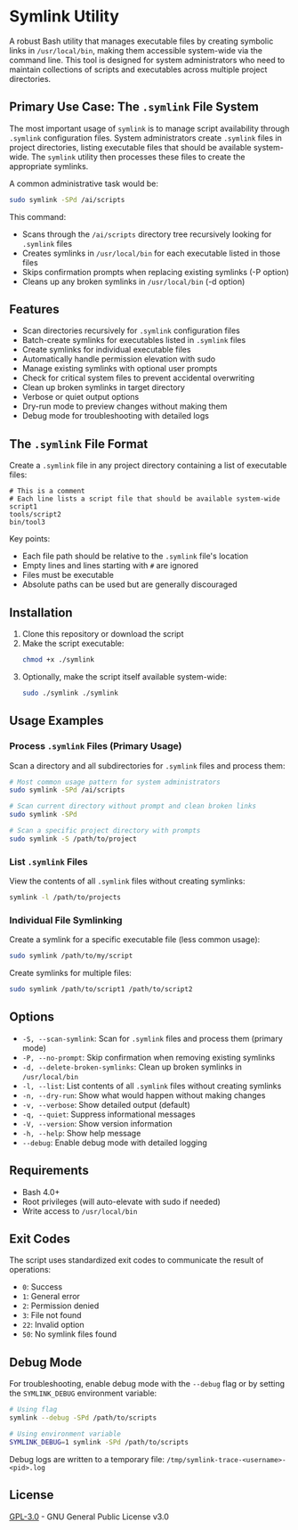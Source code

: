 # Symlink Utility

A robust Bash utility that manages executable files by creating symbolic links in `/usr/local/bin`, making them accessible system-wide via the command line. This tool is designed for system administrators who need to maintain collections of scripts and executables across multiple project directories.

## Primary Use Case: The `.symlink` File System

The most important usage of `symlink` is to manage script availability through `.symlink` configuration files. System administrators create `.symlink` files in project directories, listing executable files that should be available system-wide. The `symlink` utility then processes these files to create the appropriate symlinks.

A common administrative task would be:

```bash
sudo symlink -SPd /ai/scripts
```

This command:
- Scans through the `/ai/scripts` directory tree recursively looking for `.symlink` files
- Creates symlinks in `/usr/local/bin` for each executable listed in those files
- Skips confirmation prompts when replacing existing symlinks (-P option)
- Cleans up any broken symlinks in `/usr/local/bin` (-d option)

## Features

- Scan directories recursively for `.symlink` configuration files
- Batch-create symlinks for executables listed in `.symlink` files
- Create symlinks for individual executable files
- Automatically handle permission elevation with sudo
- Manage existing symlinks with optional user prompts
- Check for critical system files to prevent accidental overwriting
- Clean up broken symlinks in target directory
- Verbose or quiet output options
- Dry-run mode to preview changes without making them
- Debug mode for troubleshooting with detailed logs

## The `.symlink` File Format

Create a `.symlink` file in any project directory containing a list of executable files:

```
# This is a comment
# Each line lists a script file that should be available system-wide
script1
tools/script2
bin/tool3
```

Key points:
- Each file path should be relative to the `.symlink` file's location
- Empty lines and lines starting with `#` are ignored
- Files must be executable
- Absolute paths can be used but are generally discouraged

## Installation

1. Clone this repository or download the script
2. Make the script executable:
   ```bash
   chmod +x ./symlink
   ```
3. Optionally, make the script itself available system-wide:
   ```bash
   sudo ./symlink ./symlink
   ```

## Usage Examples

### Process `.symlink` Files (Primary Usage)

Scan a directory and all subdirectories for `.symlink` files and process them:

```bash
# Most common usage pattern for system administrators
sudo symlink -SPd /ai/scripts

# Scan current directory without prompt and clean broken links
sudo symlink -SPd

# Scan a specific project directory with prompts
sudo symlink -S /path/to/project
```

### List `.symlink` Files

View the contents of all `.symlink` files without creating symlinks:

```bash
symlink -l /path/to/projects
```

### Individual File Symlinking

Create a symlink for a specific executable file (less common usage):

```bash
sudo symlink /path/to/my/script
```

Create symlinks for multiple files:

```bash
sudo symlink /path/to/script1 /path/to/script2
```

## Options

- `-S, --scan-symlink`: Scan for `.symlink` files and process them (primary mode)
- `-P, --no-prompt`: Skip confirmation when removing existing symlinks
- `-d, --delete-broken-symlinks`: Clean up broken symlinks in `/usr/local/bin`
- `-l, --list`: List contents of all `.symlink` files without creating symlinks
- `-n, --dry-run`: Show what would happen without making changes
- `-v, --verbose`: Show detailed output (default)
- `-q, --quiet`: Suppress informational messages
- `-V, --version`: Show version information
- `-h, --help`: Show help message
- `--debug`: Enable debug mode with detailed logging

## Requirements

- Bash 4.0+
- Root privileges (will auto-elevate with sudo if needed)
- Write access to `/usr/local/bin`

## Exit Codes

The script uses standardized exit codes to communicate the result of operations:

- `0`: Success
- `1`: General error
- `2`: Permission denied
- `3`: File not found
- `22`: Invalid option
- `50`: No symlink files found

## Debug Mode

For troubleshooting, enable debug mode with the `--debug` flag or by setting the `SYMLINK_DEBUG` environment variable:

```bash
# Using flag
symlink --debug -SPd /path/to/scripts

# Using environment variable
SYMLINK_DEBUG=1 symlink -SPd /path/to/scripts
```

Debug logs are written to a temporary file: `/tmp/symlink-trace-<username>-<pid>.log`

## License

[GPL-3.0](LICENSE) - GNU General Public License v3.0